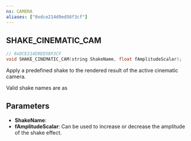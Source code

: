 ```yaml
---
ns: CAMERA
aliases: ["0xdce214d9ed58f3cf"]
---
```

## SHAKE_CINEMATIC_CAM

```c
// 0xDCE214D9ED58F3CF
void SHAKE_CINEMATIC_CAM(string ShakeName, float fAmplitudeScalar);
```

Apply a predefined shake to the rendered result of the active cinematic camera.

Valid shake names are as


## Parameters
* **ShakeName**: 
* **fAmplitudeScalar**: Can be used to increase or decrease the amplitude of the shake effect.
